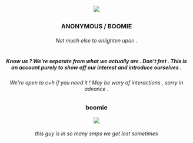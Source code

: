 <p align="center">
    <img src="https://file.garden/Zub7-rGXMH8X3y-W/boomie.png" >
</p>

## <h3 align="center">ANONYMOUS / BOOMIE</h3>
<h6 align="center">Not much else to enlighten upon .</h6>
<h1 align="center"></h1>


<h5 align="center">Know us ? We're separate from what we actually are . Don't fret . This is an account purely to show off our interest and introduce ourselves .</h5>

<h6 align="center">We're open to c+h if you need it ! May be wary of interactions , sorry in advance .</h6>

<h3  align="center">boomie</h3>
<p align="center">
    <img src="https://i.pinimg.com/736x/9a/78/8e/9a788ef0a10edebfb88fdbf22b88af4c.jpg" >
</p>
<h6 align="center">this guy is in so many smps we get lost sometimes</h6>
